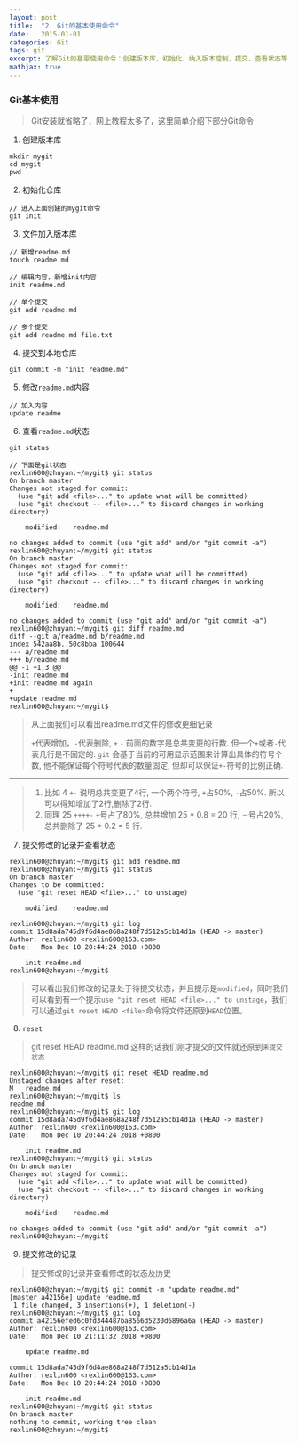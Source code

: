 ```yaml
---
layout: post
title:  "2. Git的基本使用命令"
date:   2015-01-01
categories: Git
tags: git
excerpt: 了解Git的基恩使用命令：创建版本库、初始化、纳入版本控制、提交、查看状态等
mathjax: true
---
```


### Git基本使用

> Git安装就省略了，网上教程太多了，这里简单介绍下部分Git命令

1. 创建版本库
```
mkdir mygit
cd mygit
pwd
```

2. 初始化仓库
```
// 进入上面创建的mygit命令
git init
```

3. 文件加入版本库
```
// 新增readme.md
touch readme.md

// 编辑内容，新增init内容
init readme.md

// 单个提交
git add readme.md

// 多个提交
git add readme.md file.txt
```

4. 提交到本地仓库
```
git commit -m "init readme.md"
```

5. 修改`readme.md`内容
```
// 加入内容
update readme
```

6. 查看`readme.md`状态
```
git status

// 下面是git状态
rexlin600@zhuyan:~/mygit$ git status
On branch master
Changes not staged for commit:
  (use "git add <file>..." to update what will be committed)
  (use "git checkout -- <file>..." to discard changes in working directory)

	modified:   readme.md

no changes added to commit (use "git add" and/or "git commit -a")
rexlin600@zhuyan:~/mygit$ git status
On branch master
Changes not staged for commit:
  (use "git add <file>..." to update what will be committed)
  (use "git checkout -- <file>..." to discard changes in working directory)

	modified:   readme.md

no changes added to commit (use "git add" and/or "git commit -a")
rexlin600@zhuyan:~/mygit$ git diff readme.md
diff --git a/readme.md b/readme.md
index 542aa8b..50c8bba 100644
--- a/readme.md
+++ b/readme.md
@@ -1 +1,3 @@
-init readme.md
+init readme.md again
+
+update readme.md
rexlin600@zhuyan:~/mygit$
```

> 从上面我们可以看出readme.md文件的修改更细记录
> 
> `+`代表增加，`-`代表删除, `+` `-` 前面的数字是总共变更的行数. 
> 但一个`+`或者`-`代表几行是不固定的. `git` 会基于当前的可用显示范围来计算出具体的符号个数, 他不能保证每个符号代表的数量固定, 但却可以保证`+-`符号的比例正确.

***

> 1. 比如 4 `+-` 说明总共变更了4行, 一个两个符号, `+`占50%, `-`占50%. 所以可以得知增加了2行,删除了2行.
> 2. 同理 25 `++++-` `+`号占了80%, 总共增加 25 * 0.8 = 20 行, `－`号占20%, 总共删除了 25 * 0.2 = 5 行.

7. 提交修改的记录并查看状态

```
rexlin600@zhuyan:~/mygit$ git add readme.md
rexlin600@zhuyan:~/mygit$ git status
On branch master
Changes to be committed:
  (use "git reset HEAD <file>..." to unstage)

	modified:   readme.md

rexlin600@zhuyan:~/mygit$ git log
commit 15d8ada745d9f6d4ae868a248f7d512a5cb14d1a (HEAD -> master)
Author: rexlin600 <rexlin600@163.com>
Date:   Mon Dec 10 20:44:24 2018 +0800

    init readme.md
rexlin600@zhuyan:~/mygit$
```
> 可以看出我们修改的记录处于待提交状态，并且提示是`modified`，同时我们可以看到有一个提示`use "git reset HEAD <file>..." to unstage`，我们可以通过`git reset HEAD <file>`命令将文件还原到`HEAD`位置。

8. `reset`

> git reset HEAD readme.md
> 这样的话我们刚才提交的文件就还原到`未提交状态`

```
rexlin600@zhuyan:~/mygit$ git reset HEAD readme.md
Unstaged changes after reset:
M	readme.md
rexlin600@zhuyan:~/mygit$ ls
readme.md
rexlin600@zhuyan:~/mygit$ git log
commit 15d8ada745d9f6d4ae868a248f7d512a5cb14d1a (HEAD -> master)
Author: rexlin600 <rexlin600@163.com>
Date:   Mon Dec 10 20:44:24 2018 +0800

    init readme.md
rexlin600@zhuyan:~/mygit$ git status
On branch master
Changes not staged for commit:
  (use "git add <file>..." to update what will be committed)
  (use "git checkout -- <file>..." to discard changes in working directory)

	modified:   readme.md

no changes added to commit (use "git add" and/or "git commit -a")
rexlin600@zhuyan:~/mygit$
```

9. 提交修改的记录

> 提交修改的记录并查看修改的状态及历史

```
rexlin600@zhuyan:~/mygit$ git commit -m "update readme.md"
[master a42156e] update readme.md
 1 file changed, 3 insertions(+), 1 deletion(-)
rexlin600@zhuyan:~/mygit$ git log
commit a42156efed6c0fd344487ba8566d5230d6896a6a (HEAD -> master)
Author: rexlin600 <rexlin600@163.com>
Date:   Mon Dec 10 21:11:32 2018 +0800

    update readme.md

commit 15d8ada745d9f6d4ae868a248f7d512a5cb14d1a
Author: rexlin600 <rexlin600@163.com>
Date:   Mon Dec 10 20:44:24 2018 +0800

    init readme.md
rexlin600@zhuyan:~/mygit$ git status
On branch master
nothing to commit, working tree clean
rexlin600@zhuyan:~/mygit$
```
